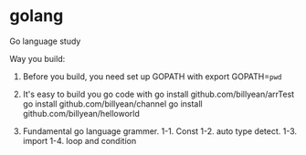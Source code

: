 # golang
Go language study

Way you build:
1. Before you build, you need set up GOPATH with
export GOPATH=`pwd`
2. It's easy to build you go code with
go install github.com/billyean/arrTest
go install github.com/billyean/channel
go install github.com/billyean/helloworld

1. Fundamental go language grammer.
1-1. Const
1-2. auto type detect.
1-3. import
1-4. loop and condition
